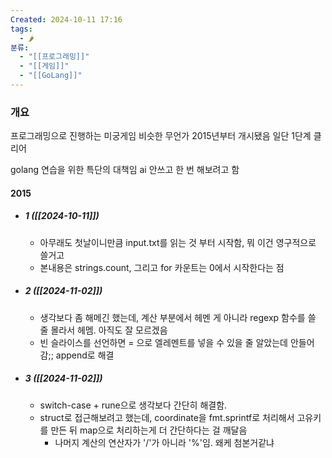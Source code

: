 ```yaml
---
Created: 2024-10-11 17:16
tags:
  - 🌶️
분류:
  - "[[프로그래밍]]"
  - "[[게임]]"
  - "[[GoLang]]"
---
```



### 개요
프로그래밍으로 진행하는 미궁게임 비슷한 무언가
2015년부터 개시됐음
일단 1단계 클리어

golang 연습을 위한 특단의 대책임
ai 안쓰고 한 번 해보려고 함

#### 2015
- ##### 1 ([[2024-10-11]])
  	- 아무래도 첫날이니만큼 input.txt를 읽는 것 부터 시작함, 뭐 이건 영구적으로 쓸거고
  	- 본내용은 strings.count, 그리고 for 카운트는 0에서 시작한다는 점

- ##### 2 ([[2024-11-02]])
    - 생각보다 좀 해메긴 했는데, 계산 부분에서 헤멘 게 아니라 regexp 함수를 쓸 줄 몰라서 헤멤. 아직도 잘 모르겠음
    - 빈 슬라이스를 선언하면 = 으로 엘레멘트를 넣을 수 있을 줄 알았는데 안들어감;; append로 해결

- ##### 3 ([[2024-11-02]])
    - switch-case + rune으로 생각보다 간단히 해결함.
    - struct로 접근해보려고 했는데, coordinate을 fmt.sprintf로 처리해서 고유키를 만든 뒤 map으로 처리하는게 더 간단하다는 걸 깨달음
	  - 나머지 계산의 연산자가 '/'가 아니라 '%'임. 왜케 첨본거같냐
